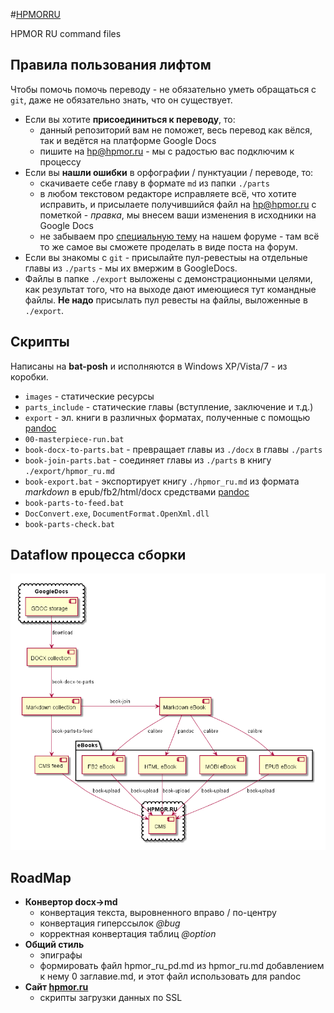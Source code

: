 #﻿[HPMORRU](https://github.com/kaat/hpmorru/)

HPMOR RU command files

## Правила пользования лифтом

Чтобы помочь помочь переводу - не обязательно уметь обращаться с `git`, даже не обязательно знать, что он существует.


- Если вы хотите **присоединиться к переводу**, то:
	+ данный репозиторий вам не поможет, весь перевод как вёлся, так и ведётся на платформе Google Docs
	+ пишите на <hp@hpmor.ru> - мы с радостью вас подключим к процессу
- Если вы **нашли ошибки** в орфографии / пунктуации / переводе, то:
	+ скачиваете себе главу в формате `md` из папки `./parts`
	+ в любом текстовом редакторе исправляете всё, что хотите исправить, и присылаете получившийся файл на <hp@hpmor.ru> с пометкой - *правка*, мы внесем ваши изменения в исходники на Google Docs
	+ не забываем про [специальную тему](http://lesswrong.ru/forum/index.php/topic,9.0.html) на нашем форуме - там всё то же самое вы сможете проделать в виде поста на форум.
- Если вы знакомы с `git` - присылайте пул-ревестыы на отдельные главы из `./parts` - мы их вмержим в GoogleDocs.
- Файлы в папке `./export` выложены с демонстрационными целями, как результат того, что на выходе дают имеющиеся тут командные файлы. **Не надо** присылать пул ревесты на файлы, выложенные в `./export`.

## Скрипты

Написаны на **bat-posh** и исполняются в Windows XP/Vista/7 - из коробки.

- `images` - статические ресурсы
- `parts_include` - статические главы (вступление, заключение и т.д.)
- `export` - эл. книги в различных форматах, полученные с помощью [pandoc][l_pandoc]
- `00-masterpiece-run.bat`
- `book-docx-to-parts.bat` - превращает главы из `./docx` в главы `./parts`
- `book-join-parts.bat` - соединяет главы из `./parts` в книгу `./export/hpmor_ru.md`
- `book-export.bat` - экспортирует книгу `./hpmor_ru.md` из формата *markdown* в epub/fb2/html/docx средствами [pandoc][l_pandoc]
- `book-parts-to-feed.bat`
- `DocConvert.exe`, `DocumentFormat.OpenXml.dll`
- `book-parts-check.bat`

## Dataflow процесса сборки

![Процесс сборки](/images/process.png)

## RoadMap

- **Конвертор docx->md**
	- конвертация текста, выровненного вправо / по-центру
	- конвертация гиперссылок *@bug*
	- корректная конвертация таблиц *@option*
- **Общий стиль**
	- эпиграфы
	- формировать файл hpmor_ru_pd.md из hpmor_ru.md добавлением к нему 0 заглавие.md, и этот файл использовать для pandoc
- **Сайт [hpmor.ru](http://hpmor.ru/)**
	- скрипты загрузки данных по SSL

 [l_pandoc]: http://johnmacfarlane.net/pandoc/
